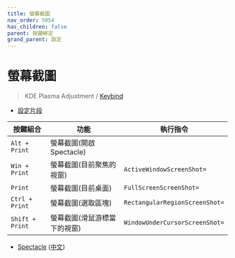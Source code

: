 ```yaml
---
title: 螢幕截圖
nav_order: 5054
has_children: false
parent: 按鍵綁定
grand_parent: 設定
---
```



# 螢幕截圖

> KDE Plasma Adjustment / [Keybind](https://github.com/samwhelp/note-about-manjaro-kde-plasma/tree/gh-pages/_demo/prototype/de/kde-plasma/part/keybind/kde-plasma-keybind-main)


* [設定片段](https://github.com/samwhelp/manjaro-kde-plasma-adjustment/blob/main/prototype/main/kde-config/locale/en_us/Breeze-Dark/asset/overlay/etc/skel/.config/kglobalshortcutsrc#L226-L234)

| 按鍵組合          | 功能             | 執行指令                                    |
| ----------------- | ---------------- | ------------------------------------------- |
| `Alt + Print` | 螢幕截圖(開啟Spectacle)         |  |
| `Win + Print` | 螢幕截圖(目前聚焦的視窗)         | `ActiveWindowScreenShot=` |
| `Print` | 螢幕截圖(目前桌面)         | `FullScreenScreenShot=` |
| `Ctrl + Print` | 螢幕截圖(選取區塊)         | `RectangularRegionScreenShot=` |
| `Shift + Print` | 螢幕截圖(滑鼠游標當下的視窗)         | `WindowUnderCursorScreenShot=` |


* [Spectacle](https://apps.kde.org/spectacle/) ([中文](https://apps.kde.org/zh-tw/spectacle/))
